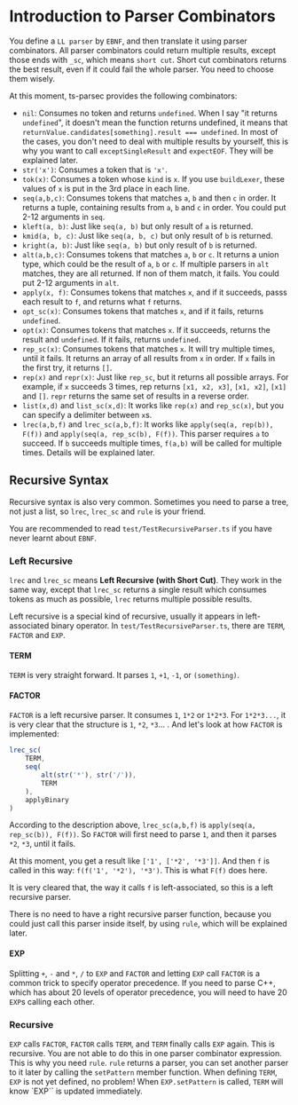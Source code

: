 # Introduction to Parser Combinators

You define a `LL parser` by `EBNF`, and then translate it using parser combinators. All parser combinators could return multiple results, except those ends with `_sc`, which means `short cut`.
Short cut combinators returns the best result, even if it could fail the whole parser.
You need to choose them wisely.

At this moment, ts-parsec provides the following combinators:

- `nil`: Consumes no token and returns `undefined`. When I say "it returns `undefined`", it doesn't mean the function returns undefined, it means that `returnValue.candidates[something].result === undefined`. In most of the cases, you don't need to deal with multiple results by yourself, this is why you want to call `exceptSingleResult` and `expectEOF`. They will be explained later.
- `str('x')`: Consumes a token that is `'x'`.
- `tok(x)`: Consumes a token whose `kind` is `x`. If you use `buildLexer`, these values of `x` is put in the 3rd place in each line.
- `seq(a,b,c)`: Consumes tokens that matches `a`, `b` and then `c` in order. It returns a tuple, containing results from `a`, `b` and `c` in order. You could put 2-12 arguments in `seq`.
- `kleft(a, b)`: Just like `seq(a, b)` but only result of `a` is returned.
- `kmid(a, b, c)`: Just like `seq(a, b, c)` but only result of `b` is returned.
- `kright(a, b)`: Just like `seq(a, b)` but only result of `b` is returned.
- `alt(a,b,c)`: Consumes tokens that matches `a`, `b` or `c`. It returns a union type, which could be the result of `a`, `b` or `c`. If multiple parsers in `alt` matches, they are all returned. If non of them match, it fails. You could put 2-12 arguments in `alt`.
- `apply(x, f)`: Consumes tokens that matches `x`, and if it succeeds, passs each result to `f`, and returns what `f` returns.
- `opt_sc(x)`: Consumes tokens that matches `x`, and if it fails, returns `undefined`.
- `opt(x)`: Consumes tokens that matches `x`. If it succeeds, returns the result and `undefined`. If it fails, returns `undefined`.
- `rep_sc(x)`: Consumes tokens that matches `x`. It will try multiple times, until it fails. It returns an array of all results from `x` in order. If `x` fails in the first try, it returns `[]`.
- `rep(x)` and `repr(x)`: Just like `rep_sc`, but it returns all possible arrays. For example, if `x` succeeds 3 times, rep returns `[x1, x2, x3]`, `[x1, x2]`, `[x1]` and `[]`. `repr` returns the same set of results in a reverse order.
- `list(x,d)` and `list_sc(x,d)`: It works like `rep(x)` and `rep_sc(x)`, but you can specify a delimiter between `x`s.
- `lrec(a,b,f)` and `lrec_sc(a,b,f)`: It works like `apply(seq(a, rep(b)), F(f))` and `apply(seq(a, rep_sc(b), F(f))`. This parser requires `a` to succeed. If `b` succeeds multiple times, `f(a,b)` will be called for multiple times. Details will be explained later.

## Recursive Syntax

Recursive syntax is also very common. Sometimes you need to parse a tree, not just a list, so `lrec`, `lrec_sc` and `rule` is your friend.

You are recommended to read `test/TestRecursiveParser.ts` if you have never learnt about `EBNF`.

### Left Recursive

`lrec` and `lrec_sc` means **Left Recursive (with Short Cut)**. They work in the same way, except that `lrec_sc` returns a single result which consumes tokens as much as possible, `lrec` returns multiple possible results.

Left recursive is a special kind of recursive, usually it appears in left-associated binary operator. In `test/TestRecursiveParser.ts`, there are `TERM`, `FACTOR` and `EXP`.

#### TERM

`TERM` is very straight forward. It parses `1`, `+1`, `-1`, or `(something)`.

#### FACTOR

`FACTOR` is a left recursive parser. It consumes `1`, `1*2` or `1*2*3`. For `1*2*3...`, it is very clear that the structure is `1`, `*2`, `*3`... . And let's look at how `FACTOR` is implemented:

```typescript
lrec_sc(
    TERM,
    seq(
        alt(str('*'), str('/')),
        TERM
    ),
    applyBinary
)
```

According to the description above, `lrec_sc(a,b,f)` is `apply(seq(a, rep_sc(b)), F(f))`. So `FACTOR` will first need to parse `1`, and then it parses `*2`, `*3`, until it fails.

At this moment, you get a result like `['1', ['*2', '*3']]`. And then `f` is called in this way: `f(f('1', '*2'), '*3')`. This is what `F(f)` does here.

It is very cleared that, the way it calls `f` is left-associated, so this is a left recursive parser.

There is no need to have a right recursive parser function, because you could just call this parser inside itself, by using `rule`, which will be explained later.

#### EXP

Splitting `+`, `-` and `*`, `/` to `EXP` and `FACTOR` and letting `EXP` call `FACTOR` is a common trick to specify operator precedence. If you need to parse C++, which has about 20 levels of operator precedence, you will need to have 20 `EXP`s calling each other.

### Recursive

`EXP` calls `FACTOR`, `FACTOR` calls `TERM`, and `TERM` finally calls `EXP` again. This is recursive. You are not able to do this in one parser combinator expression. This is why you need `rule`. `rule` returns a parser, you can set another parser to it later by calling the `setPattern` member function.
When defining `TERM`, `EXP` is not yet defined, no problem! When `EXP.setPattern` is called, `TERM` will know `EXP`` is updated immediately.
